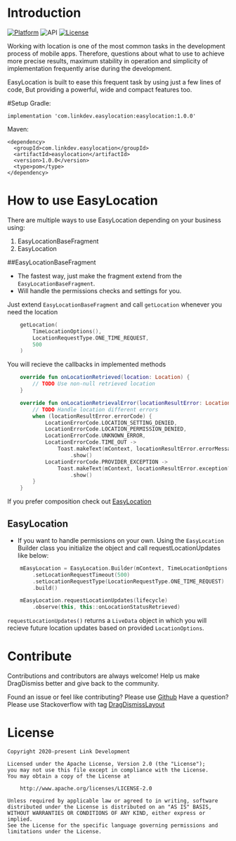 # Introduction
[![Platform](https://img.shields.io/badge/platform-android-brightgreen.svg)](https://developer.android.com/index.html)
![API](https://img.shields.io/badge/Min--SDK-21-yellowgreen)
[![License](https://img.shields.io/badge/license-Apache%202.0-blue.svg)](http://www.apache.org/licenses/LICENSE-2.0)

Working with location is one of the most common tasks in the development process of mobile apps.
Therefore, questions about what to use to achieve more precise results, maximum stability in operation and 
simplicity of implementation frequently arise during the development.

EasyLocation is built to ease this frequent task by using just a few lines of code, But providing a powerful, wide and compact features too.

#Setup
Gradle:
```
implementation 'com.linkdev.easylocation:easylocation:1.0.0'
```
Maven:
```
<dependency>
  <groupId>com.linkdev.easylocation</groupId>
  <artifactId>easylocation</artifactId>
  <version>1.0.0</version>
  <type>pom</type>
</dependency>
```

# How to use EasyLocation
There are multiple ways to use EasyLocation depending on your business using:
1.  EasyLocationBaseFragment
2.  EasyLocation

##EasyLocationBaseFragment
* The fastest way, just make the fragment extend from the `EasyLocationBaseFragment`.
* Will handle the permissions checks and settings for you.

Just extend `EasyLocationBaseFragment` and call `getLocation` whenever you need the location
```kotlin
    getLocation(
        TimeLocationOptions(),
        LocationRequestType.ONE_TIME_REQUEST,
        500
    )
```
You will recieve the callbacks in implemented methods
```kotlin
    override fun onLocationRetrieved(location: Location) {
        // TODO Use non-null retrieved location
    }

    override fun onLocationRetrievalError(locationResultError: LocationResultError) {
        // TODO Handle location different errors
        when (locationResultError.errorCode) {
            LocationErrorCode.LOCATION_SETTING_DENIED,
            LocationErrorCode.LOCATION_PERMISSION_DENIED,
            LocationErrorCode.UNKNOWN_ERROR,
            LocationErrorCode.TIME_OUT ->
                Toast.makeText(mContext, locationResultError.errorMessage, Toast.LENGTH_LONG)
                    .show()
            LocationErrorCode.PROVIDER_EXCEPTION ->
                Toast.makeText(mContext, locationResultError.exception?.message, Toast.LENGTH_LONG)
                    .show()
        }
    }
```
If you prefer composition check out [EasyLocation](#EasyLocation)

## EasyLocation
* If you want to handle permissions on your own.
Using the `EasyLocation` Builder class you initialize the object and call requestLocationUpdates like below:
```kotlin
    mEasyLocation = EasyLocation.Builder(mContext, TimeLocationOptions())
        .setLocationRequestTimeout(500)
        .setLocationRequestType(LocationRequestType.ONE_TIME_REQUEST)
        .build()

    mEasyLocation.requestLocationUpdates(lifecycle)
        .observe(this, this::onLocationStatusRetrieved)
```
`requestLocationUpdates()` returns a `LiveData` object in which you will recieve future location updates based on provided `LocationOptions`.


# Contribute
Contributions and contributors are always welcome! Help us make DragDismiss better and give back to the community.

Found an issue or feel like contributing? Please use [Github][issues]
Have a question? Please use Stackoverflow with tag [DragDismissLayout][stackoverflow]

# License
    Copyright 2020-present Link Development

    Licensed under the Apache License, Version 2.0 (the "License");
    you may not use this file except in compliance with the License.
    You may obtain a copy of the License at

        http://www.apache.org/licenses/LICENSE-2.0

    Unless required by applicable law or agreed to in writing, software
    distributed under the License is distributed on an "AS IS" BASIS,
    WITHOUT WARRANTIES OR CONDITIONS OF ANY KIND, either express or implied.
    See the License for the specific language governing permissions and
    limitations under the License.

 [issues]: https://github.com/DragDismissLayout/issues
 [stackoverflow]: http://stackoverflow.com/questions/tagged/DragDismissLayout
